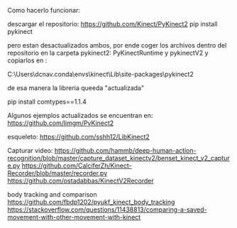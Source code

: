Como hacerlo funcionar:

descargar el repositorio:
https://github.com/Kinect/PyKinect2
pip install pykinect

pero estan desactualizados ambos, por ende coger los archivos dentro del repositorio en la carpeta pykinect2:
PyKinectRuntime
y pykinectV2 y copiarlos en :

C:\Users\dcnav\.conda\envs\kinect\Lib\site-packages\pykinect2

de esa manera la libreria queeda "actualizada"

pip install comtypes==1.1.4

Algunos ejemplos actualizados se encuentran en:
https://github.com/limgm/PyKinect2


esqueleto: 
https://github.com/sshh12/LibKinect2

Capturar video:
https://github.com/hammb/deep-human-action-recognition/blob/master/capture_dataset_kinectv2/benset_kinect_v2_capture.py
https://github.com/CalciferZh/Kinect-Recorder/blob/master/recorder.py
https://github.com/ostadabbas/KinectV2Recorder

body tracking and comparison
https://github.com/fbdp1202/pyukf_kinect_body_tracking
https://stackoverflow.com/questions/11438813/comparing-a-saved-movement-with-other-movement-with-kinect